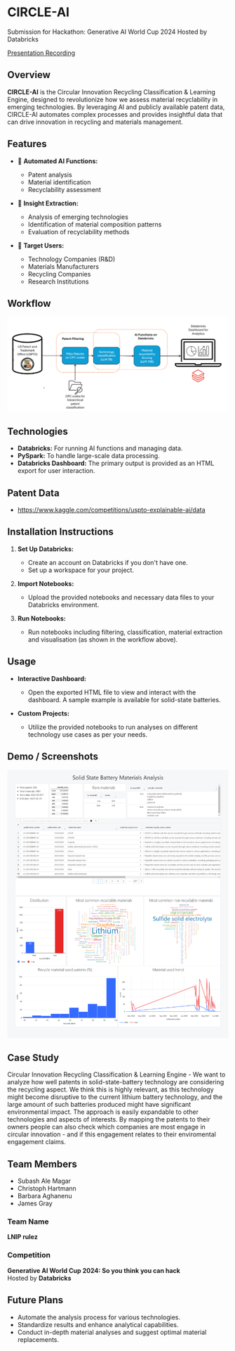 # CIRCLE-AI
Submission for Hackathon: Generative AI World Cup 2024 Hosted by Databricks

[Presentation Recording](https://vimeo.com/1025189370)

## Overview

**CIRCLE-AI** is the Circular Innovation Recycling Classification & Learning Engine, designed to revolutionize how we assess material recyclability in emerging technologies. By leveraging AI and publicly available patent data, CIRCLE-AI automates complex processes and provides insightful data that can drive innovation in recycling and materials management.

## Features

- 🤖 **Automated AI Functions:**
  - Patent analysis
  - Material identification
  - Recyclability assessment

- 📑 **Insight Extraction:**
  - Analysis of emerging technologies
  - Identification of material composition patterns
  - Evaluation of recyclability methods

- 🎯 **Target Users:**
  - Technology Companies (R&D)
  - Materials Manufacturers
  - Recycling Companies
  - Research Institutions

## Workflow

![Workflow](images/workflow.png)

## Technologies

- **Databricks:** For running AI functions and managing data.
- **PySpark:** To handle large-scale data processing.
- **Databricks Dashboard:** The primary output is provided as an HTML export for user interaction.

## Patent Data

- https://www.kaggle.com/competitions/uspto-explainable-ai/data

## Installation Instructions

1. **Set Up Databricks:**
   - Create an account on Databricks if you don't have one.
   - Set up a workspace for your project.

2. **Import Notebooks:**
   - Upload the provided notebooks and necessary data files to your Databricks environment.

3. **Run Notebooks:**
   - Run notebooks including filtering, classification, material extraction and visualisation (as shown in the workflow above).
   
## Usage

- **Interactive Dashboard:**
  - Open the exported HTML file to view and interact with the dashboard. A sample example is available for solid-state batteries.

- **Custom Projects:**
  - Utilize the provided notebooks to run analyses on different technology use cases as per your needs.

## Demo / Screenshots
![Demo](images/demo.png)

## Case Study
Circular Innovation Recycling Classification & Learning Engine - We want to analyze how well patents in solid-state-battery technology are considering the recycling aspect. We think this is highly relevant, as this technology might become disruptive to the current lithium battery technology, and the large amount of such batteries produced might have significant environmental impact. The approach is easily expandable to other technologies and aspects of interests. By mapping the patents to their owners people can also check which companies are most engage in circular innovation - and if this engagement relates to their enviromental engagement claims.

## Team Members

- Subash Ale Magar
- Christoph Hartmann
- Barbara Aghanenu
- James Gray

### Team Name

**LNIP rulez**

### Competition

**Generative AI World Cup 2024: So you think you can hack**  
Hosted by **Databricks**

## Future Plans

- Automate the analysis process for various technologies.
- Standardize results and enhance analytical capabilities.
- Conduct in-depth material analyses and suggest optimal material replacements.
